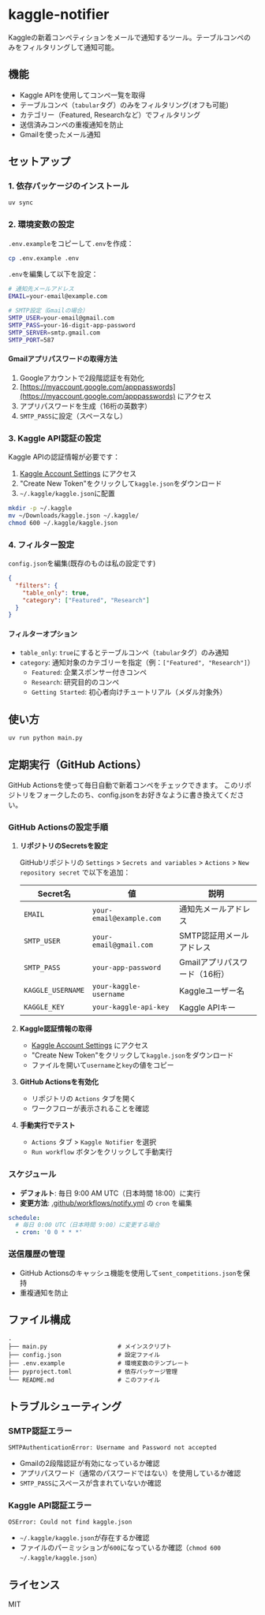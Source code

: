 # kaggle-notifier

Kaggleの新着コンペティションをメールで通知するツール。テーブルコンペのみをフィルタリングして通知可能。

## 機能

- Kaggle APIを使用してコンペ一覧を取得
- テーブルコンペ（`tabular`タグ）のみをフィルタリング(オフも可能)
- カテゴリー（Featured, Researchなど）でフィルタリング
- 送信済みコンペの重複通知を防止
- Gmailを使ったメール通知

## セットアップ

### 1. 依存パッケージのインストール

```bash
uv sync
```

### 2. 環境変数の設定

`.env.example`をコピーして`.env`を作成：

```bash
cp .env.example .env
```

`.env`を編集して以下を設定：

```bash
# 通知先メールアドレス
EMAIL=your-email@example.com

# SMTP設定（Gmailの場合）
SMTP_USER=your-email@gmail.com
SMTP_PASS=your-16-digit-app-password
SMTP_SERVER=smtp.gmail.com
SMTP_PORT=587
```

#### Gmailアプリパスワードの取得方法

1. Googleアカウントで2段階認証を有効化
2. [https://myaccount.google.com/apppasswords](https://myaccount.google.com/apppasswords) にアクセス
3. アプリパスワードを生成（16桁の英数字）
4. `SMTP_PASS`に設定（スペースなし）

### 3. Kaggle API認証の設定

Kaggle APIの認証情報が必要です：

1. [Kaggle Account Settings](https://www.kaggle.com/settings/account) にアクセス
2. "Create New Token"をクリックして`kaggle.json`をダウンロード
3. `~/.kaggle/kaggle.json`に配置

```bash
mkdir -p ~/.kaggle
mv ~/Downloads/kaggle.json ~/.kaggle/
chmod 600 ~/.kaggle/kaggle.json
```

### 4. フィルター設定

`config.json`を編集(既存のものは私の設定です)

```json
{
  "filters": {
    "table_only": true,
    "category": ["Featured", "Research"]
  }
}
```

#### フィルターオプション

- `table_only`: `true`にするとテーブルコンペ（`tabular`タグ）のみ通知
- `category`: 通知対象のカテゴリーを指定（例：`["Featured", "Research"]`）
  - `Featured`: 企業スポンサー付きコンペ
  - `Research`: 研究目的のコンペ
  - `Getting Started`: 初心者向けチュートリアル（メダル対象外）

## 使い方

```bash
uv run python main.py
```

## 定期実行（GitHub Actions）

GitHub Actionsを使って毎日自動で新着コンペをチェックできます。
このリポジトリをフォークしたのち、config.jsonをお好きなように書き換えてください。

### GitHub Actionsの設定手順

1. **リポジトリのSecretsを設定**

   GitHubリポジトリの `Settings` > `Secrets and variables` > `Actions` > `New repository secret` で以下を追加：

   | Secret名 | 値 | 説明 |
   |---------|---|------|
   | `EMAIL` | `your-email@example.com` | 通知先メールアドレス |
   | `SMTP_USER` | `your-email@gmail.com` | SMTP認証用メールアドレス |
   | `SMTP_PASS` | `your-app-password` | Gmailアプリパスワード（16桁） |
   | `KAGGLE_USERNAME` | `your-kaggle-username` | Kaggleユーザー名 |
   | `KAGGLE_KEY` | `your-kaggle-api-key` | Kaggle APIキー |

2. **Kaggle認証情報の取得**

   - [Kaggle Account Settings](https://www.kaggle.com/settings/account) にアクセス
   - "Create New Token"をクリックして`kaggle.json`をダウンロード
   - ファイルを開いて`username`と`key`の値をコピー

3. **GitHub Actionsを有効化**

   - リポジトリの `Actions` タブを開く
   - ワークフローが表示されることを確認

4. **手動実行でテスト**

   - `Actions` タブ > `Kaggle Notifier` を選択
   - `Run workflow` ボタンをクリックして手動実行

### スケジュール

- **デフォルト**: 毎日 9:00 AM UTC（日本時間 18:00）に実行
- **変更方法**: [.github/workflows/notify.yml](.github/workflows/notify.yml) の `cron` を編集

```yaml
schedule:
  # 毎日 0:00 UTC（日本時間 9:00）に変更する場合
  - cron: '0 0 * * *'
```

### 送信履歴の管理

- GitHub Actionsのキャッシュ機能を使用して`sent_competitions.json`を保持
- 重複通知を防止

## ファイル構成

```
.
├── main.py                    # メインスクリプト
├── config.json                # 設定ファイル
├── .env.example               # 環境変数のテンプレート
├── pyproject.toml             # 依存パッケージ管理
└── README.md                  # このファイル
```

## トラブルシューティング

### SMTP認証エラー

```
SMTPAuthenticationError: Username and Password not accepted
```

- Gmailの2段階認証が有効になっているか確認
- アプリパスワード（通常のパスワードではない）を使用しているか確認
- `SMTP_PASS`にスペースが含まれていないか確認

### Kaggle API認証エラー

```
OSError: Could not find kaggle.json
```

- `~/.kaggle/kaggle.json`が存在するか確認
- ファイルのパーミッションが`600`になっているか確認（`chmod 600 ~/.kaggle/kaggle.json`）

## ライセンス

MIT
